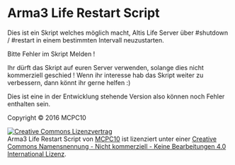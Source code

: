 # Arma3 Life Restart Script
Dies ist ein Skript welches möglich macht, Altis Life Server über #shutdown / #restart in einem bestimmten Intervall neuzustarten.

Bitte Fehler im Skript Melden !

Ihr dürft das Skript auf euren Server verwenden, solange dies nicht kommerziell geschied !
Wenn ihr interesse hab das Skript weiter zu verbessern, dann könnt ihr gerne helfen :)

Dies ist eine in der Entwicklung stehende Version also können noch Fehler enthalten sein.



Copyright © 2016 MCPC10

<a rel="license" href="http://creativecommons.org/licenses/by-nc-nd/4.0/"><img alt="Creative Commons Lizenzvertrag" style="border-width:0" src="https://i.creativecommons.org/l/by-nc-nd/4.0/88x31.png" /></a><br /><span xmlns:dct="http://purl.org/dc/terms/" property="dct:title">Arma3 Life Restart Script</span> von <a xmlns:cc="http://creativecommons.org/ns#" href="https://github.com/MCPC10/Arma3-Life-Restart-Script" property="cc:attributionName" rel="cc:attributionURL">MCPC10</a> ist lizenziert unter einer <a rel="license" href="http://creativecommons.org/licenses/by-nc-nd/4.0/">Creative Commons Namensnennung - Nicht kommerziell - Keine Bearbeitungen 4.0 International Lizenz</a>.
